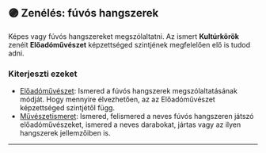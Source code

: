 ## 🟣 Zenélés: fúvós hangszerek

Képes vagy fúvós hangszereket megszólaltatni. Az ismert **Kultúrkörök** zenéit **Előadóművészet** képzettséged szintjének megfelelően elő is tudod adni.

### Kiterjeszti ezeket

- [Előadóművészet](../kepzettsegek.szekunder/eloadomuveszet.md): Ismered a fúvós hangszerek megszólaltatásának módját. Hogy mennyire élvezhetően, az az Előadóművészet képzettséged szintjétől függ.
- [Művészetismeret](../kepzettsegek.szekunder/muveszetismeret.md): Ismered, felismered a neves fúvós hangszeren játszó előadóművészeket, ismered a neves darabokat, jártas vagy az ilyen hangszerek jellemzőiben is.

---
